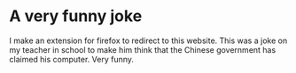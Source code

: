 # A very funny joke
I make an extension for firefox to redirect to this website. This was a joke on my teacher in school to make him think that the Chinese government has claimed his computer. Very funny.
